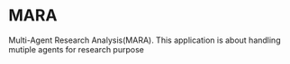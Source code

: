 # MARA
Multi-Agent Research Analysis(MARA). This application is about handling mutiple agents for research purpose
